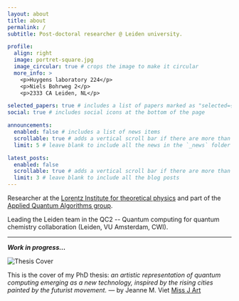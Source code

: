 ```yaml
---
layout: about
title: about
permalink: /
subtitle: Post-doctoral researcher @ Leiden university.

profile:
  align: right
  image: portret-square.jpg
  image_circular: true # crops the image to make it circular
  more_info: >
    <p>Huygens laboratory 224</p>
    <p>Niels Bohrweg 2</p>
    <p>2333 CA Leiden, NL</p>

selected_papers: true # includes a list of papers marked as "selected={true}"
social: true # includes social icons at the bottom of the page

announcements:
  enabled: false # includes a list of news items
  scrollable: true # adds a vertical scroll bar if there are more than 3 news items
  limit: 5 # leave blank to include all the news in the `_news` folder

latest_posts:
  enabled: false
  scrollable: true # adds a vertical scroll bar if there are more than 3 new posts items
  limit: 3 # leave blank to include all the blog posts
---
```



Researcher at the [Lorentz Institute for theoretical physics](https://www.lorentz.leidenuniv.nl/) and part of the [Applied Quantum Algorithms group](https://aqa.liacs.nl/).

Leading the Leiden team in the QC2 -- Quantum computing for quantum chemistry collaboration (Leiden, VU Amsterdam, CWI).


---


**_Work in progress..._**


<img src="/assets/img/thesis_cover.jpg" alt="Thesis Cover" style="centered; max-width:100%; height:auto;">

This is the cover of my PhD thesis: _an artistic representation of quantum computing emerging as a new technology, inspired by the rising cities painted by the futurist movement._ — by Jeanne M. Viet [Miss J Art](https://www.instagram.com/missj_art)


<!-- Write your biography here. Tell the world about yourself. Link to your favorite [subreddit](http://reddit.com). You can put a picture in, too. The code is already in, just name your picture `prof_pic.jpg` and put it in the `img/` folder.

Put your address / P.O. box / other info right below your picture. You can also disable any of these elements by editing `profile` property of the YAML header of your `_pages/about.md`. Edit `_bibliography/papers.bib` and Jekyll will render your [publications page](/al-folio/publications/) automatically.

Link to your social media connections, too. This theme is set up to use [Font Awesome icons](https://fontawesome.com/) and [Academicons](https://jpswalsh.github.io/academicons/), like the ones below. Add your Facebook, Twitter, LinkedIn, Google Scholar, or just disable all of them. -->
